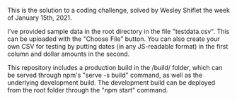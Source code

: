 This is the solution to a coding challenge, solved by Wesley Shiflet the week of January 15th, 2021.

I've provided sample data in the root directory in the file "testdata.csv".  This can be uploaded with the "Choose File" button.  You can also create your own CSV for testing by putting dates (in any JS-readable format) in the first column and dollar amounts in the second.

This repository includes a production build in the /build/ folder, which can be served through npm's "serve -s build" command, as well as the underlying development build.  The development build can be deployed from the root folder through the "npm start" command.

